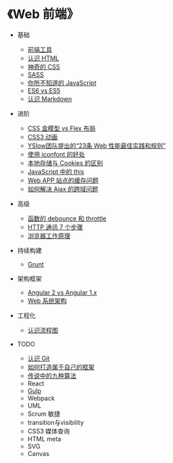 # 《Web 前端》
* 基础
	* [前端工具](share/front-tools.md)
	* [认识 HTML](share/html.md)
	* [神奇的 CSS](share/amazing-css.md)
	* [SASS](share/sass.md)
	* [你所不知道的 JavaScript](share/javascript.md)
	* [ES6 vs ES5](share/es6vs5.md)
	* [认识 Markdown](share/markdown.md)

* 进阶
	* [CSS 盒模型 vs Flex 布局](share/cssboxmodel-vs-flexbox.md)
	* [CSS3 动画](share/css3-animation.md)
	* [YSlow团队提出的“23条 Web 性能最佳实践和规则”](share/yslow.md)
	* [使用 iconfont 的好处](share/icon-font.md)
	* [本地存储与 Cookies 的区别](share/storage-vs-cookies.md)
	* [JavaScript 中的 this](share/javascript-this.md)
	* [Web APP 站点的缓存问题](share/web-cache.md)
	* [如何解决 Ajax 的跨域问题](share/cross-domain.md)

* 高级
	* [函数的 debounce 和 throttle](share/debounce-throttle.md)
	* [HTTP 通讯 7 个步骤](share/http.md)
	* [浏览器工作原理](share/browser-work.md)

* 持续构建
	* [Grunt](share/grunt.md)

* 架构框架
	* [Angular 2 vs Angular 1.x](share/angular2vs1.md)
	* [Web 系统架构](share/web-architecture.md)

* 工程化
	* [认识流程图](share/flow-chart.md)

* TODO
	* [认识 Git](share/git.md)
	* [如何打造属于自己的框架](share/framework.md)
	* [传说中的九种算法](share/algorithm.md)
	* React
	* [Gulp](share/gulp.md)
	* Webpack
	* UML
	* Scrum 敏捷
	* transition与visibility
	* CSS3 媒体查询
	* HTML meta
	* SVG
	* Canvas

